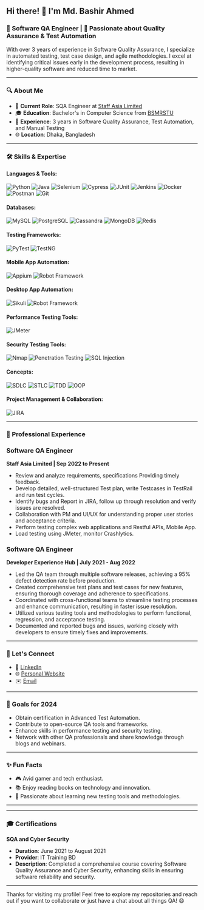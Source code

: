 ## Hi there! 👋 I'm Md. Bashir Ahmed 

### 🧪 Software QA Engineer | 🚀 Passionate about Quality Assurance & Test Automation

With over 3 years of experience in Software Quality Assurance, I specialize in automated testing, test case design, and agile methodologies. I excel at identifying critical issues early in the development process, resulting in higher-quality software and reduced time to market.

---

### 🔍 About Me

- 🏢 **Current Role**: SQA Engineer at [Staff Asia Limited](https://www.staffasia.org/)
- 🎓 **Education**: Bachelor's in Computer Science from [BSMRSTU](https://www.bsmrstu.edu.bd/s/)
- 💼 **Experience**: 3 years in Software Quality Assurance, Test Automation, and Manual Testing
- 🌐 **Location**: Dhaka, Bangladesh

---


### 🛠️ Skills & Expertise

#### Languages & Tools:
![Python](https://img.shields.io/badge/-Python-3776AB?style=flat&logo=python&logoColor=white) ![Java](https://img.shields.io/badge/-Java-007396?style=flat&logo=java&logoColor=white) ![Selenium](https://img.shields.io/badge/-Selenium-43B02A?style=flat&logo=selenium&logoColor=white) ![Cypress](https://img.shields.io/badge/-Cypress-17202C?style=flat&logo=cypress&logoColor=white) ![JUnit](https://img.shields.io/badge/-JUnit-25A162?style=flat&logo=junit5&logoColor=white) ![Jenkins](https://img.shields.io/badge/-Jenkins-D24939?style=flat&logo=jenkins&logoColor=white) ![Docker](https://img.shields.io/badge/-Docker-2496ED?style=flat&logo=docker&logoColor=white) ![Postman](https://img.shields.io/badge/-Postman-FF6C37?style=flat&logo=postman&logoColor=white) ![Git](https://img.shields.io/badge/-Git-F05032?style=flat&logo=git&logoColor=white)
    
#### Databases:
![MySQL](https://img.shields.io/badge/-MySQL-4479A1?style=flat&logo=mysql&logoColor=white) ![PostgreSQL](https://img.shields.io/badge/-PostgreSQL-336791?style=flat&logo=postgresql&logoColor=white) ![Cassandra](https://img.shields.io/badge/-Cassandra-1287B1?style=flat&logo=apache-cassandra&logoColor=white) ![MongoDB](https://img.shields.io/badge/-MongoDB-47A248?style=flat&logo=mongodb&logoColor=white) ![Redis](https://img.shields.io/badge/-Redis-DC382D?style=flat&logo=redis&logoColor=white)
#### Testing Frameworks: 
  ![PyTest](https://img.shields.io/badge/-PyTest-3776AB?style=flat&logo=pytest&logoColor=white) ![TestNG](https://img.shields.io/badge/-TestNG-25A162?style=flat&logo=testng&logoColor=white)

#### Mobile App Automation: 
![Appium](https://img.shields.io/badge/-Appium-43B02A?style=flat&logo=appium&logoColor=white) ![Robot Framework](https://img.shields.io/badge/-Robot_Framework-3776AB?style=flat&logo=robot-framework&logoColor=white)

#### Desktop App Automation: 
  ![Sikuli](https://img.shields.io/badge/-Sikuli-45A4DF?style=flat&logo=sikuli&logoColor=white)
  ![Robot Framework](https://img.shields.io/badge/-Robot%20Framework-000000?style=flat&logo=robot-framework&logoColor=white)

#### Performance Testing Tools: 
![JMeter](https://img.shields.io/badge/-JMeter-D22128?style=flat&logo=apache-jmeter&logoColor=white)

#### Security Testing Tools: 
![Nmap](https://img.shields.io/badge/-Nmap-4682B4?style=flat&logo=nmap&logoColor=white)
![Penetration Testing](https://img.shields.io/badge/-Penetration%20Testing-E03C31?style=flat&logo=penetration-testing&logoColor=white)
![SQL Injection](https://img.shields.io/badge/-SQL%20Injection-CC0000?style=flat&logo=sql-injection&logoColor=white)

#### Concepts:
![SDLC](https://img.shields.io/badge/-SDLC-0078D4?style=flat&logo=sdlc&logoColor=white)
![STLC](https://img.shields.io/badge/-STLC-FF5733?style=flat&logo=stlc&logoColor=white)
![TDD](https://img.shields.io/badge/-TDD-00A99D?style=flat&logo=tdd&logoColor=white)
![OOP](https://img.shields.io/badge/-OOP-5A009D?style=flat&logo=oop&logoColor=white)


#### Project Management & Collaboration: 
![JIRA](https://img.shields.io/badge/-JIRA-0052CC?style=flat&logo=jira&logoColor=white)


---
### 💼 Professional Experience

### Software QA Engineer
**Staff Asia Limited | Sep 2022 to Present**
- Review and analyze requirements, specifications Providing timely feedback.
- Develop detailed, well-structured Test plan, write Testcases in TestRail and run test cycles.
- Identify bugs and Report in JIRA, follow up through resolution and verify issues are resolved.
- Collaboration with PM and UI/UX for understanding proper user stories and acceptance criteria.
- Perform testing complex web applications and Restful APIs, Mobile App.
- Load testing using JMeter, monitor Crashlytics.

### Software QA Engineer
**Developer Experience Hub | July 2021 - Aug 2022**
- Led the QA team through multiple software releases, achieving a 95% defect detection rate before production.
- Created comprehensive test plans and test cases for new features, ensuring thorough coverage and adherence to specifications.
- Coordinated with cross-functional teams to streamline testing processes and enhance communication, resulting in faster issue resolution.
- Utilized various testing tools and methodologies to perform functional, regression, and acceptance testing.
- Documented and reported bugs and issues, working closely with developers to ensure timely fixes and improvements.

---

### 🤝 Let's Connect

- 💼 [LinkedIn](https://www.linkedin.com/in/md-bashir-ahmed/)
- 🌐 [Personal Website]()
- ✉️ [Email](md.bashir.ahmed417@gmail.com)

---

### 🎯 Goals for 2024

- Obtain certification in Advanced Test Automation.
- Contribute to open-source QA tools and frameworks.
- Enhance skills in performance testing and security testing.
- Network with other QA professionals and share knowledge through blogs and webinars.

---

### ✨ Fun Facts

- 🎮 Avid gamer and tech enthusiast.
- 📚 Enjoy reading books on technology and innovation.
- 🌱 Passionate about learning new testing tools and methodologies.

---

---

### 🎓 Certifications

 **SQA and Cyber Security**
   - **Duration**: June 2021 to August 2021
   - **Provider**: IT Training BD
   - **Description**: Completed a comprehensive course covering Software Quality Assurance and Cyber Security, enhancing skills in ensuring software reliability and security.

---

Thanks for visiting my profile! Feel free to explore my repositories and reach out if you want to collaborate or just have a chat about all things QA! 😄


